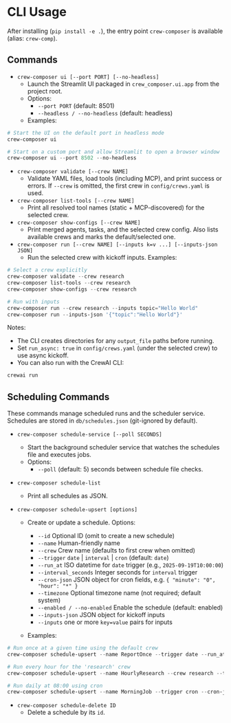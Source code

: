 # CLI Usage

After installing (`pip install -e .`), the entry point `crew-composer` is available (alias: `crew-comp`).

## Commands

- `crew-composer ui [--port PORT] [--no-headless]`
  - Launch the Streamlit UI packaged in `crew_composer.ui.app` from the project root.
  - Options:
    - `--port PORT` (default: 8501)
    - `--headless / --no-headless` (default: headless)
  - Examples:

```powershell
# Start the UI on the default port in headless mode
crew-composer ui

# Start on a custom port and allow Streamlit to open a browser window
crew-composer ui --port 8502 --no-headless
```

- `crew-composer validate [--crew NAME]`
  - Validate YAML files, load tools (including MCP), and print success or errors. If `--crew` is omitted, the first crew in `config/crews.yaml` is used.
- `crew-composer list-tools [--crew NAME]`
  - Print all resolved tool names (static + MCP-discovered) for the selected crew.
- `crew-composer show-configs [--crew NAME]`
  - Print merged agents, tasks, and the selected crew config. Also lists available crews and marks the default/selected one.
- `crew-composer run [--crew NAME] [--inputs k=v ...] [--inputs-json JSON]`
  - Run the selected crew with kickoff inputs. Examples:

```powershell
# Select a crew explicitly
crew-composer validate --crew research
crew-composer list-tools --crew research
crew-composer show-configs --crew research

# Run with inputs
crew-composer run --crew research --inputs topic="Hello World"
crew-composer run --inputs-json '{"topic":"Hello World"}'
```

Notes:

- The CLI creates directories for any `output_file` paths before running.
- Set `run_async: true` in `config/crews.yaml` (under the selected crew) to use async kickoff.
- You can also run with the CrewAI CLI:

```powershell
crewai run
```

## Scheduling Commands

These commands manage scheduled runs and the scheduler service. Schedules are stored in `db/schedules.json` (git-ignored by default).

- `crew-composer schedule-service [--poll SECONDS]`
  - Start the background scheduler service that watches the schedules file and executes jobs.
  - Options:
    - `--poll` (default: 5) seconds between schedule file checks.

- `crew-composer schedule-list`
  - Print all schedules as JSON.

- `crew-composer schedule-upsert [options]`
  - Create or update a schedule. Options:
    - `--id` Optional ID (omit to create a new schedule)
    - `--name` Human-friendly name
    - `--crew` Crew name (defaults to first crew when omitted)
    - `--trigger` `date` | `interval` | `cron` (default: `date`)
    - `--run_at` ISO datetime for `date` trigger (e.g., `2025-09-19T10:00:00`)
    - `--interval_seconds` Integer seconds for `interval` trigger
    - `--cron-json` JSON object for cron fields, e.g. `{ "minute": "0", "hour": "*" }`
    - `--timezone` Optional timezone name (not required; default system)
    - `--enabled / --no-enabled` Enable the schedule (default: enabled)
    - `--inputs-json` JSON object for kickoff inputs
    - `--inputs` one or more `key=value` pairs for inputs

  - Examples:

```powershell
# Run once at a given time using the default crew
crew-composer schedule-upsert --name ReportOnce --trigger date --run_at 2025-09-20T09:00:00 --inputs topic="Daily Report"

# Run every hour for the 'research' crew
crew-composer schedule-upsert --name HourlyResearch --crew research --trigger interval --interval_seconds 3600 --inputs topic="AI"

# Run daily at 08:00 using cron
crew-composer schedule-upsert --name MorningJob --trigger cron --cron-json '{"minute":"0","hour":"8"}'
```

- `crew-composer schedule-delete ID`
  - Delete a schedule by its `id`.

